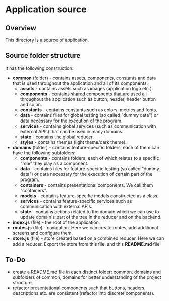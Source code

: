 # Application source

## Overview

This directory is a source of application.

## Source folder structure

It has the following construction:
- **[common](/src/common)** (folder) - contains assets, components, constants and data that is used throughout the application and all of its components.
    - **assets** - contains assets such as images (application logo etc.).
    - **components** - contains shared components that are used all throughout the application such as button, header, header button and so on.
    - **constants** - contains constants such as colors, metrics and fonts.
    - **data** - contains files for global testing (so called "dummy data") or data necessary for the execution of the program.
    - **services** - contains global services (such as communication with external APIs) that can be used in many domains.
    - **state** - contains the global reducer.
    - **styles** - contains themes (light theme/dark theme).
- **domains** (folder) - contains feature-specific folders, each of them can have the following subfolders:
    - **components** - contains folders, each of which relates to a specific "role" they play as a component.
    - **data** - contains files for feature-specific testing (so called "dummy data") or data necessary for the execution of certain part of the program.
    - **containers** - contains presentational components. We call them "containers".
    - **models** - contains feature-specific models constructed as a class.
    - **services** - contains feature-specific services such as communication with external APIs.
    - **state** - contains actions related to the domain which we can use to update domain's part of the tree in the reducer and on the backend.
- **index.js** (file) - the root of the application.
- **routes.js** (file) - navigation. Here we can create routes, add additional screens and configure them.
- **store.js** (file) - store created based on a combined reducer. Here we can add a reducer. Export the store from this file.
and this **README.md** file!

## To-Do

- create a README.md file in each distinct folder: common, domains and subfolders of common, domains for better understanding of the project structure,
- refactor presentational components such that buttons, headers, descriptions etc. are consistent (refactor into discrete components).